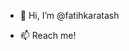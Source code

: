 - 👋 Hi, I’m @fatihkaratash

- 📫 Reach me!

<!---
fatihkaratash/fatihkaratash is a ✨ special ✨ repository because its `README.md` (this file) appears on your GitHub profile.
You can click the Preview link to take a look at your changes.
--->
